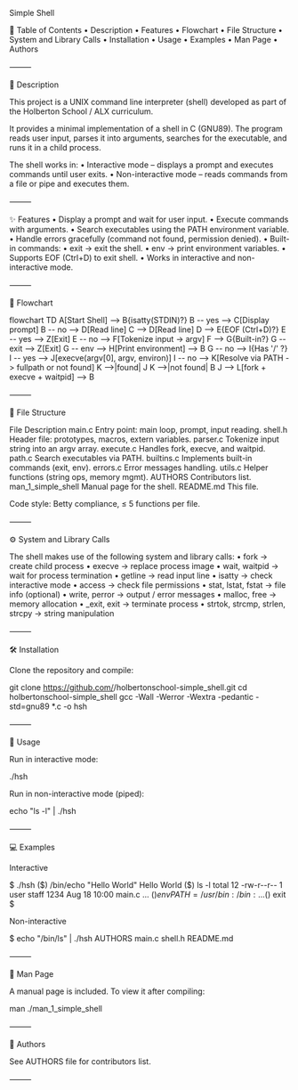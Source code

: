 Simple Shell

📖 Table of Contents
	•	Description
	•	Features
	•	Flowchart
	•	File Structure
	•	System and Library Calls
	•	Installation
	•	Usage
	•	Examples
	•	Man Page
	•	Authors

⸻

📝 Description

This project is a UNIX command line interpreter (shell) developed as part of the Holberton School / ALX curriculum.

It provides a minimal implementation of a shell in C (GNU89). The program reads user input, parses it into arguments, searches for the executable, and runs it in a child process.

The shell works in:
	•	Interactive mode – displays a prompt and executes commands until user exits.
	•	Non-interactive mode – reads commands from a file or pipe and executes them.

⸻

✨ Features
	•	Display a prompt and wait for user input.
	•	Execute commands with arguments.
	•	Search executables using the PATH environment variable.
	•	Handle errors gracefully (command not found, permission denied).
	•	Built-in commands:
	•	exit → exit the shell.
	•	env → print environment variables.
	•	Supports EOF (Ctrl+D) to exit shell.
	•	Works in interactive and non-interactive mode.

⸻

🔄 Flowchart

flowchart TD
    A[Start Shell] --> B{isatty(STDIN)?}
    B -- yes --> C[Display prompt]
    B -- no  --> D[Read line]
    C --> D[Read line]
    D --> E{EOF (Ctrl+D)?}
    E -- yes --> Z[Exit]
    E -- no  --> F[Tokenize input -> argv]
    F --> G{Built-in?}
    G -- exit --> Z[Exit]
    G -- env  --> H[Print environment] --> B
    G -- no   --> I{Has '/' ?}
    I -- yes --> J[execve(argv[0], argv, environ)]
    I -- no  --> K[Resolve via PATH -> fullpath or not found]
    K -->|found| J
    K -->|not found| B
    J --> L[fork + execve + waitpid] --> B


⸻

📂 File Structure

File	Description
main.c	Entry point: main loop, prompt, input reading.
shell.h	Header file: prototypes, macros, extern variables.
parser.c	Tokenize input string into an argv array.
execute.c	Handles fork, execve, and waitpid.
path.c	Search executables via PATH.
builtins.c	Implements built-in commands (exit, env).
errors.c	Error messages handling.
utils.c	Helper functions (string ops, memory mgmt).
AUTHORS	Contributors list.
man_1_simple_shell	Manual page for the shell.
README.md	This file.

Code style: Betty compliance, ≤ 5 functions per file.

⸻

⚙️ System and Library Calls

The shell makes use of the following system and library calls:
	•	fork → create child process
	•	execve → replace process image
	•	wait, waitpid → wait for process termination
	•	getline → read input line
	•	isatty → check interactive mode
	•	access → check file permissions
	•	stat, lstat, fstat → file info (optional)
	•	write, perror → output / error messages
	•	malloc, free → memory allocation
	•	_exit, exit → terminate process
	•	strtok, strcmp, strlen, strcpy → string manipulation

⸻

🛠 Installation

Clone the repository and compile:

git clone https://github.com/<your-team>/holbertonschool-simple_shell.git
cd holbertonschool-simple_shell
gcc -Wall -Werror -Wextra -pedantic -std=gnu89 *.c -o hsh


⸻

🚀 Usage

Run in interactive mode:

./hsh

Run in non-interactive mode (piped):

echo "ls -l" | ./hsh


⸻

💻 Examples

Interactive

$ ./hsh
($) /bin/echo "Hello World"
Hello World
($) ls -l
total 12
-rw-r--r--  1 user  staff  1234 Aug 18 10:00 main.c
...
($) env
PATH=/usr/bin:/bin:...
($) exit
$

Non-interactive

$ echo "/bin/ls" | ./hsh
AUTHORS  main.c  shell.h  README.md


⸻

📖 Man Page

A manual page is included. To view it after compiling:

man ./man_1_simple_shell


⸻

👥 Authors

See AUTHORS file for contributors list.

⸻

